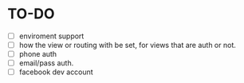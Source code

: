 # TO-DO

- [ ] enviroment support
- [ ] how the view or routing with be set, for views that are auth or not.
- [ ] phone auth
- [ ] email/pass auth.
- [ ] facebook dev account
